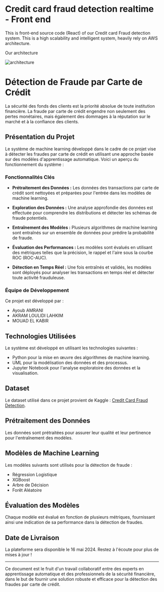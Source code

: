 # Credit card fraud detection realtime - Front end

This is front-end source code (React) of our Credit card Fraud detection system. This is a high scalability and intelligent system, heavily rely on AWS architecture.

Our architecture

![architecture](https://github.com/yurri775/system_detection_fraud_credit_card/assets/164823378/284bc6f8-2402-4964-8b84-c097709c4a44)



# Détection de Fraude par Carte de Crédit

La sécurité des fonds des clients est la priorité absolue de toute institution financière. La fraude par carte de crédit engendre non seulement des pertes monétaires, mais également des dommages à la réputation sur le marché et à la confiance des clients.

## Présentation du Projet

Le système de machine learning développé dans le cadre de ce projet vise à détecter les fraudes par carte de crédit en utilisant une approche basée sur des modèles d'apprentissage automatique. Voici un aperçu du fonctionnement du système :

### Fonctionnalités Clés

- **Prétraitement des Données :** Les données des transactions par carte de crédit sont nettoyées et préparées pour l'entrée dans les modèles de machine learning.
  
- **Exploration des Données :** Une analyse approfondie des données est effectuée pour comprendre les distributions et détecter les schémas de fraude potentiels.

- **Entraînement des Modèles :** Plusieurs algorithmes de machine learning sont entraînés sur un ensemble de données pour prédire la probabilité de fraude.

- **Évaluation des Performances :** Les modèles sont évalués en utilisant des métriques telles que la précision, le rappel et l'aire sous la courbe ROC (ROC-AUC).

- **Détection en Temps Réel :** Une fois entraînés et validés, les modèles sont déployés pour analyser les transactions en temps réel et détecter toute activité frauduleuse.

### Équipe de Développement

Ce projet est développé par :

- Ayoub AMRANI
- AKRAM LOULIDI LAHKIM
- MOUAD EL KABIR

## Technologies Utilisées

Le système est développé en utilisant les technologies suivantes :

- Python pour la mise en œuvre des algorithmes de machine learning.
- UML pour la modélisation des données et des processus.
- Jupyter Notebook pour l'analyse exploratoire des données et la visualisation.

## Dataset

Le dataset utilisé dans ce projet provient de Kaggle : [Credit Card Fraud Detection](https://www.kaggle.com/mlg-ulb/creditcardfraud).

## Prétraitement des Données

Les données sont prétraitées pour assurer leur qualité et leur pertinence pour l'entraînement des modèles.

## Modèles de Machine Learning

Les modèles suivants sont utilisés pour la détection de fraude :

- Régression Logistique
- XGBoost
- Arbre de Décision
- Forêt Aléatoire

## Évaluation des Modèles

Chaque modèle est évalué en fonction de plusieurs métriques, fournissant ainsi une indication de sa performance dans la détection de fraudes.

## Date de Livraison

La plateforme sera disponible le 16 mai 2024. Restez à l'écoute pour plus de mises à jour !

---
Ce document est le fruit d'un travail collaboratif entre des experts en apprentissage automatique et des professionnels de la sécurité financière, dans le but de fournir une solution robuste et efficace pour la détection des fraudes par carte de crédit.

